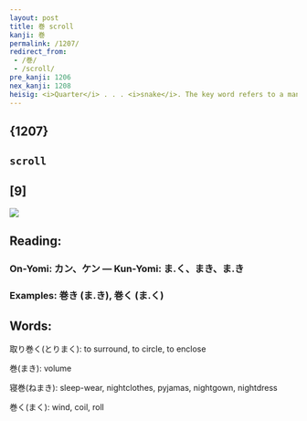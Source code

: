 ```yaml
---
layout: post
title: 巻 scroll
kanji: 巻
permalink: /1207/
redirect_from:
 - /巻/
 - /scroll/
pre_kanji: 1206
nex_kanji: 1208
heisig: <i>Quarter</i> . . . <i>snake</i>. The key word refers to a manuscript rolled up into a <b>scroll</b>, not to a <i>hanging scroll</i> (Frame 435).
---
```


## {1207}

## `scroll`

## [9]

<div class="stroke"><img src="E5B7BB.png" /></div>

## Reading:

### On-Yomi: カン、ケン &mdash; Kun-Yomi: ま.く、まき、ま.き

### Examples: 巻き (ま.き), 巻く (ま.く)

## Words:

取り巻く(とりまく): to surround, to circle, to enclose

巻(まき): volume

寝巻(ねまき): sleep-wear, nightclothes, pyjamas, nightgown, nightdress

巻く(まく): wind, coil, roll
